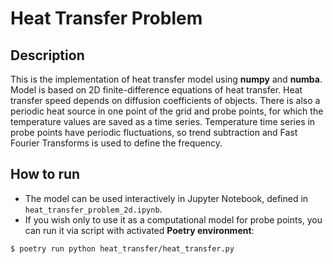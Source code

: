 # Heat Transfer Problem

## Description 
This is the implementation of heat transfer model using **numpy** and **numba**.
Model is based on 2D finite-difference equations of heat transfer. Heat transfer speed depends on diffusion coefficients of objects.
There is also a periodic heat source in one point of the grid and probe points, for which the temperature values are saved as a time series.
Temperature time series in probe points have periodic fluctuations, so trend subtraction and Fast Fourier Transforms is used to define the frequency.

## How to run
* The model can be used interactively in Jupyter Notebook, defined in `heat_transfer_problem_2d.ipynb`.
* If you wish only to use it as a computational model for probe points, you can run it via script with activated **Poetry environment**:
```(bash)
$ poetry run python heat_transfer/heat_transfer.py
```
